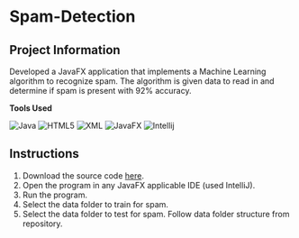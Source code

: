 # Spam-Detection

## Project Information

Developed a JavaFX application that implements a Machine Learning algorithm to recognize spam. The algorithm is given data to read in and determine if spam is present with 92% accuracy.


**Tools Used**

![Java](https://img.shields.io/badge/Java-ED8B00?style=for-the-badge&logo=java&logoColor=white)
![HTML5](https://img.shields.io/badge/HTML5-E34F26?style=for-the-badge&logo=html5&logoColor=white)
![XML](https://img.shields.io/badge/XML-333333?style=for-the-badge&logo=chipperci)
![JavaFX](https://img.shields.io/badge/JavaFX-1FBED6?style=for-the-badge&logo=chipperci)
![Intellij](https://img.shields.io/badge/IntelliJ_IDEA-000000.svg?style=for-the-badge&logo=intellij-idea&logoColor=white)



## Instructions

1. Download the source code [here](https://github.com/Jeremy-Mohammed/Spam-Detection).
2. Open the program in any JavaFX applicable IDE (used IntelliJ).
3. Run the program.
4. Select the data folder to train for spam.
5. Select the data folder to test for spam.
  Follow data folder structure from repository.
